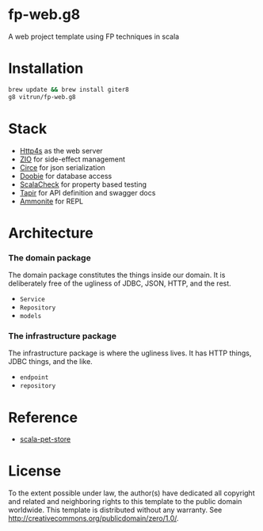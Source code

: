 fp-web.g8
===
A web project template using FP techniques in scala

# Installation
```sh
brew update && brew install giter8
g8 vitrun/fp-web.g8
```
# Stack
- [Http4s](http://http4s.org/) as the web server
- [ZIO](https://zio.dev/) for side-effect management
- [Circe](https://circe.github.io/circe/) for json serialization
- [Doobie](https://github.com/tpolecat/doobie) for database access
- [ScalaCheck](https://www.scalacheck.org/) for property based testing
- [Tapir](https://github.com/softwaremill/tapir) for API definition and swagger docs
- [Ammonite](https://ammonite.io/) for REPL

# Architecture

### The domain package
The domain package constitutes the things inside our domain. It is deliberately free of the ugliness of JDBC, JSON, HTTP, and the rest.

- `Service`
- `Repository`
- `models`

### The infrastructure package
The infrastructure package is where the ugliness lives. It has HTTP things, JDBC things, and the like.
- `endpoint`
- `repository`

# Reference
- [scala-pet-store](https://github.com/pauljamescleary/scala-pet-store)

# License
To the extent possible under law, the author(s) have dedicated all copyright and related
and neighboring rights to this template to the public domain worldwide.
This template is distributed without any warranty. See <http://creativecommons.org/publicdomain/zero/1.0/>.

